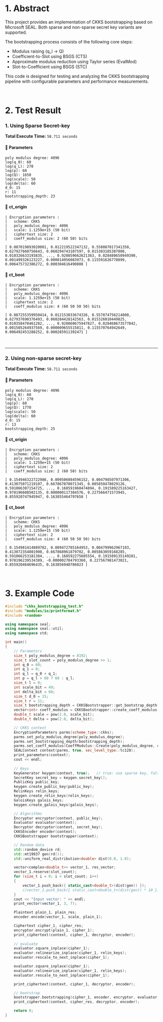 # 1. Abstract

This project provides an implementation of CKKS bootstrapping based on Microsoft SEAL.
Both sparse and non-sparse secret key variants are supported.

The bootstrapping process consists of the following core steps:
- Modulus raising (q_l -> Q)
- Coefficient-to-Slot using BSGS (CTS) 
- Approximate modulus reduction using Taylor series (EvalMod) 
- Slot-to-Coefficient using BSGS (STC) 

This code is designed for testing and analyzing the CKKS bootstrapping pipeline with configurable parameters and performance measurements.

</br>

# 2. Test Result

### 1. Using Sparse Secret-key
**Total Execute Time:** `58.711 seconds`
#### 🔧 Parameters
```
poly modulus degree: 4096
log(q_0): 60
log(q_L): 270
log(p): 60
log(Q): 1650
log(scale): 50
log(delta): 60
d_0: 15
r: 11
bootstrapping_depth: 23
```
#### 🔐 ct_origin
```
| Encryption parameters :
|   scheme: CKKS
|   poly_modulus_degree: 4096
|   scale: 1.1259e+15 (50 bit)
|   ciphertext size: 2
|   coeff_modulus size: 2 (60 50) bits

[ 0.087019893020001, 0.012219522347132, 0.558087017341350, 0.627927660756643, 0.060294743107597, 0.015303185387800, 0.010326633193835, ..., 0.920859662621363, 0.028480650949390, 0.001499326123227, 0.000014956083973, 0.115591626778099, 0.006475732386272, 0.000304616490808 ]
```
#### 🔁 ct_boot
```
| Encryption parameters :
|   scheme: CKKS
|   poly_modulus_degree: 4096
|   scale: 1.1259e+15 (50 bit)
|   ciphertext size: 2
|   coeff_modulus size: 4 (60 50 50 50) bits

[ 0.087255359950414, 0.012153033674326, 0.557874756214800, 0.627937690376493, 0.060284428142563, 0.015326010449825, 0.010358470461282, ..., 0.920860675947827, 0.028468673577842, 0.001505264937569, 0.000009655515811, 0.115570764942649, 0.006492453288252, 0.000285911392471 ]
```

</br>

---
### 2. Using non-sparse secret-key
**Total Execute Time:** `58.711 seconds`
#### 🔧 Parameters
```
poly modulus degree: 4096
log(q_0): 60
log(q_L): 270
log(p): 60
log(Q): 1770
log(scale): 50
log(delta): 60
d_0: 15
r: 13
bootstrapping_depth: 25
```
#### 🔐 ct_origin
```
| Encryption parameters :
|   scheme: CKKS
|   poly_modulus_degree: 4096
|   scale: 1.1259e+15 (50 bit)
|   ciphertext size: 2
|   coeff_modulus size: 2 (60 50) bits

[ 0.154946322722986, 0.009506084596152, 0.004798507971306, 0.413075071219107, 0.667867070071345, 0.005850478029126, 0.591066307154725, ..., 0.168591960474894, 0.191589225163427, 0.978196608502135, 0.000000117384576, 0.227566471573945, 0.855920747945947, 0.163855464797658 ]
```
#### 🔁 ct_boot
```
| Encryption parameters :
|   scheme: CKKS
|   poly_modulus_degree: 4096
|   scale: 1.1259e+15 (50 bit)
|   ciphertext size: 2
|   coeff_modulus size: 4 (60 50 50 50) bits

[ 0.154981414889782, 0.009472785164953, 0.004799962967103, 0.413072354801908, 0.667868961879702, 0.005863059168285, 0.591066253181384, ..., 0.168592275605554, 0.191589135149281, 0.978196239534389, -0.000002704793360, 0.227567981473021, 0.855920464696435, 0.163856940786023 ]
```

</br>

# 3. Example Code

```cpp
#include "ckks_bootstrapping_test.h"
#include "modules/io/printformat.h"
#include <random>

using namespace seal;
using namespace seal::util;
using namespace std;

int main()
{
    // Parameters
    size_t poly_modulus_degree = 8192;
    size_t slot_count = poly_modulus_degree >> 1;
    int q_0 = 60;
    int q_1 = 0;
    int q_l = q_0 + q_1;
    int p = q_l > 60 ? 60 : q_l;
    size_t l = 0;
    int scale_bit = 49;
    int delta_bit = 60;
    size_t d_0 = 15;
    size_t r = 11;
    size_t bootstrapping_depth = CKKSBootstrapper::get_bootstrap_depth(l, d_0, r);
    vector<int> coeff_modulus = CKKSBootstrapper::create_coeff_modulus({ q_0, scale_bit, scale_bit, p }, scale_bit, delta_bit, l, d_0, r);
    double_t scale = pow(2.0, scale_bit);
    double_t delta = pow(2.0, delta_bit);

    // CKKS context
    EncryptionParameters parms(scheme_type::ckks);
    parms.set_poly_modulus_degree(poly_modulus_degree);
    parms.set_bootstrapping_depth(bootstrapping_depth);
    parms.set_coeff_modulus(CoeffModulus::Create(poly_modulus_degree, coeff_modulus));
    SEALContext context(parms, true, sec_level_type::tc128);
    print_parameters(context);
    cout << endl;
    
    // Keys
    KeyGenerator keygen(context, true);   // true: use sparse key, false or omitted: use non-sparse key
    SecretKey secret_key = keygen.secret_key();
    PublicKey public_key;
    keygen.create_public_key(public_key);
    RelinKeys relin_keys;
    keygen.create_relin_keys(relin_keys);
    GaloisKeys galois_keys;
    keygen.create_galois_keys(galois_keys);

    // Algorithms
    Encryptor encryptor(context, public_key);
    Evaluator evaluator(context);
    Decryptor decryptor(context, secret_key);
    CKKSEncoder encoder(context);
    CKKSBootstrapper bootstrapper(context);

    // Random data
    std::random_device rd;
    std::mt19937 gen(rd());
    std::uniform_real_distribution<double> dist(0.0, 1.0);

    vector<complex<double_t>> vector_1, res_vector;
    vector_1.reserve(slot_count);
    for (size_t i = 0; i < slot_count; i++)
    {
        vector_1.push_back({ static_cast<double_t>(dist(gen)) });
        //vector_1.push_back({ static_cast<double_t>(dist(gen)) * 10 });
    }
    cout << "Input vector: " << endl;
    print_vector(vector_1, 3, 7);

    Plaintext plain_1, plain_res;
    encoder.encode(vector_1, scale, plain_1);

    Ciphertext cipher_1, cipher_res;
    encryptor.encrypt(plain_1, cipher_1);
    print_ciphertext(context, cipher_1, decryptor, encoder);
    
    // evaluate
    evaluator.square_inplace(cipher_1);
    evaluator.relinearize_inplace(cipher_1, relin_keys);
    evaluator.rescale_to_next_inplace(cipher_1);

    evaluator.square_inplace(cipher_1);
    evaluator.relinearize_inplace(cipher_1, relin_keys);
    evaluator.rescale_to_next_inplace(cipher_1);

    print_ciphertext(context, cipher_1, decryptor, encoder);

    // bootstrap
    bootstrapper.bootstrapping(cipher_1, encoder, encryptor, evaluator, relin_keys, galois_keys, scale_bit, delta_bit, l, d_0, r, cipher_res);
    print_ciphertext(context, cipher_res, decryptor, encoder);

    return 0;
}
```
